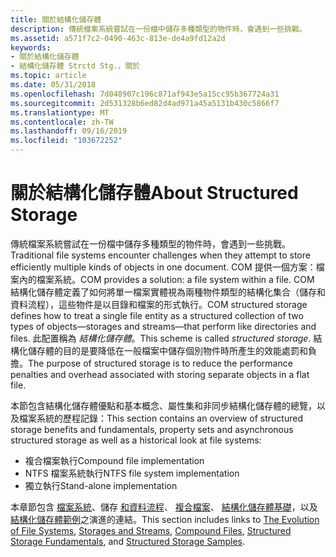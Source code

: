 ```yaml
---
title: 關於結構化儲存體
description: 傳統檔案系統嘗試在一份檔中儲存多種類型的物件時，會遇到一些挑戰。
ms.assetid: a571f7c2-0490-463c-813e-de4a9fd12a2d
keywords:
- 關於結構化儲存體
- 結構化儲存體 Strctd Stg.，關於
ms.topic: article
ms.date: 05/31/2018
ms.openlocfilehash: 7d048907c196c871af943e5a15cc95b367724a31
ms.sourcegitcommit: 2d531328b6ed82d4ad971a45a5131b430c5866f7
ms.translationtype: MT
ms.contentlocale: zh-TW
ms.lasthandoff: 09/16/2019
ms.locfileid: "103672252"
---
```

# <a name="about-structured-storage"></a><span data-ttu-id="ca6cb-105">關於結構化儲存體</span><span class="sxs-lookup"><span data-stu-id="ca6cb-105">About Structured Storage</span></span>

<span data-ttu-id="ca6cb-106">傳統檔案系統嘗試在一份檔中儲存多種類型的物件時，會遇到一些挑戰。</span><span class="sxs-lookup"><span data-stu-id="ca6cb-106">Traditional file systems encounter challenges when they attempt to store efficiently multiple kinds of objects in one document.</span></span> <span data-ttu-id="ca6cb-107">COM 提供一個方案：檔案內的檔案系統。</span><span class="sxs-lookup"><span data-stu-id="ca6cb-107">COM provides a solution: a file system within a file.</span></span> <span data-ttu-id="ca6cb-108">COM 結構化儲存體定義了如何將單一檔案實體視為兩種物件類型的結構化集合（儲存和資料流程），這些物件是以目錄和檔案的形式執行。</span><span class="sxs-lookup"><span data-stu-id="ca6cb-108">COM structured storage defines how to treat a single file entity as a structured collection of two types of objects—storages and streams—that perform like directories and files.</span></span> <span data-ttu-id="ca6cb-109">此配置稱為 *結構化儲存體*。</span><span class="sxs-lookup"><span data-stu-id="ca6cb-109">This scheme is called *structured storage*.</span></span> <span data-ttu-id="ca6cb-110">結構化儲存體的目的是要降低在一般檔案中儲存個別物件時所產生的效能處罰和負擔。</span><span class="sxs-lookup"><span data-stu-id="ca6cb-110">The purpose of structured storage is to reduce the performance penalties and overhead associated with storing separate objects in a flat file.</span></span>

<span data-ttu-id="ca6cb-111">本節包含結構化儲存體優點和基本概念、屬性集和非同步結構化儲存體的總覽，以及檔案系統的歷程記錄：</span><span class="sxs-lookup"><span data-stu-id="ca6cb-111">This section contains an overview of structured storage benefits and fundamentals, property sets and asynchronous structured storage as well as a historical look at file systems:</span></span>

-   <span data-ttu-id="ca6cb-112">複合檔案執行</span><span class="sxs-lookup"><span data-stu-id="ca6cb-112">Compound file implementation</span></span>
-   <span data-ttu-id="ca6cb-113">NTFS 檔案系統執行</span><span class="sxs-lookup"><span data-stu-id="ca6cb-113">NTFS file system implementation</span></span>
-   <span data-ttu-id="ca6cb-114">獨立執行</span><span class="sxs-lookup"><span data-stu-id="ca6cb-114">Stand-alone implementation</span></span>

<span data-ttu-id="ca6cb-115">本章節包含 [檔案系統](the-evolution-of-file-systems.md)、儲存 [和資料流程](storages-and-streams.md)、 [複合檔案](compound-files.md)、 [結構化儲存體基礎](structured-storage-fundamentals.md)，以及 [結構化儲存體範例](using-structured-storage.md)之演進的連結。</span><span class="sxs-lookup"><span data-stu-id="ca6cb-115">This section includes links to [The Evolution of File Systems](the-evolution-of-file-systems.md), [Storages and Streams](storages-and-streams.md), [Compound Files](compound-files.md), [Structured Storage Fundamentals](structured-storage-fundamentals.md), and [Structured Storage Samples](using-structured-storage.md).</span></span>

 

 




